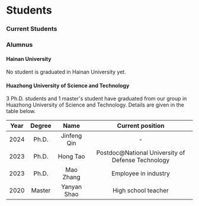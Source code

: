 # **Students**

### **Current Students**



### **Alumnus**

#### Hainan University

No student is graduated in Hainan University yet. 

#### Huazhong University of Science and Technology

3 Ph.D. students and 1 master's student have graduated from our group in Huazhong University of Science and Technology. Details are given in the table below. 

| Year | Degree | Name | Current position |
| :---:|     :---:    | :---:| :---: |
| 2024 | Ph.D. | Jinfeng Qin | - |
| 2023 | Ph.D. | Hong Tao | Postdoc@National University of Defense Technology |
| 2023 | Ph.D. | Mao Zhang | Employee in industry  |
| 2020 | Master | Yanyan Shao | High school teacher |
